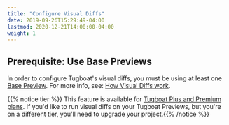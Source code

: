 ```yaml
---
title: "Configure Visual Diffs"
date: 2019-09-26T15:29:49-04:00
lastmod: 2020-12-21T14:00:00-04:00
weight: 1
---
```


## Prerequisite: Use Base Previews

In order to configure Tugboat's visual diffs, you must be using at least one
[Base Preview](/building-a-preview/work-with-base-previews/). For more info, see:
[How Visual Diffs work](../using-visual-diffs/).

{{% notice tier %}} This feature is available for [Tugboat Plus and Premium plans](https://www.tugboat.qa/pricing). If
you'd like to run visual diffs on your Tugboat Previews, but you're on a different tier, you'll need to upgrade your
project.{{% /notice %}}

